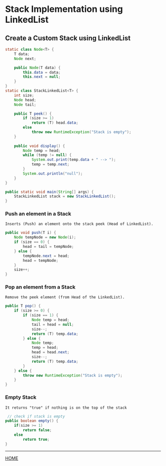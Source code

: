 # Stack Implementation using LinkedList   

## Create a Custom Stack using LinkedList
```java
static class Node<T> {
    T data;
    Node next;

    public Node(T data) {
        this.data = data;
        this.next = null;
    }
}
static class StackLinkedList<T> {
    int size;
    Node head;
    Node tail;

    public T peek() {
        if (size >= 1)
            return (T) head.data;
        else
            throw new RuntimeException("Stack is empty");
    }
    
    public void display() {
        Node temp = head;
        while (temp != null) {
            System.out.print(temp.data + " --> ");
            temp = temp.next;
        }
        System.out.println("null");
    }
}
```
```java
public static void main(String[] args) {
    StackLinkedList stack = new StackLinkedList();
}
```

### Push an element in a Stack
    Inserts (Push) an element onto the stack peek (Head of LinkedList).

```java
public void push(T i) {
    Node tempNode = new Node(i);
    if (size == 0) {
        head = tail = tempNode;
    } else {
        tempNode.next = head;
        head = tempNode;
    }
    size++;
}
```
### Pop an element from a Stack 
 	Remove the peek element (from Head of the LinkedList).

```java
public T pop() {
    if (size >= 0) {
        if (size == 1) {
            Node temp = head;
            tail = head = null;
            size--;
            return (T) temp.data;
        } else {
            Node temp;
            temp = head;
            head = head.next;
            size--;
            return (T) temp.data;
        }
    } else {
        throw new RuntimeException("Stack is empty");
    }
}
```
### Empty Stack
    It returns "true" if nothing is on the top of the stack

```java
 // check if stack is empty
public boolean empty() {
    if(size >= 1)
        return false;
    else 
        return true;
}
```
---
[HOME](https://github.com/Piyushresonit/DataStructureAndAlgorithm/blob/master/README.md)